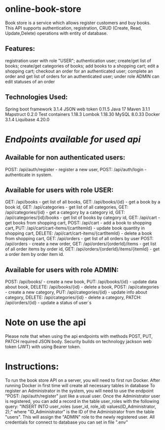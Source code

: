 # **online-book-store**

Book store is a service which allows register customers and buy books. This API supports authentication, registration, CRUD (Create, Read, Update,Delete) operations with entity of database.

## **Features:**

registration user with role "USER";
authentication user;
create/get list of books;
create/get categories of books;
add books to a shopping cart;
edit a shopping cart;
checkout an order for an authenticated user;
complete an order and get list of orders for an authenticated user;
under role ADMIN can edit statuses of an order

## **Technologies Used:**

Spring boot framework 3.1.4
JSON web token 0.11.5
Java 17
Maven 3.1.1
Mapstruct 0.2.0
Test containers 1.18.3
Lombok 1.18.30
MySQL 8.0.33
Docker 3.1.4
Liquibase 4.20.0

# _**Endpoints available for used api**_

## **Available for non authenticated users:**

POST: /api/auth/register - register a new user,
POST: /api/auth/login - authenticate in system.

## **Available for users with role USER:**

GET: /api/books - get list of all books,
GET: /api/books/{id} - get a book by a book id,
GET: /api/categories - get list of all categories,
GET: /api/categories/{id} - get a category by a category id,
GET: /api/categories/{id}/books - get list of books by category id,
GET: /api/cart - get books from shopping cart,
POST: /api/cart - add a book to shopping cart,
PUT: /api/cart/cart-items/{cartItemId} - update book quantity in shopping cart,
DELETE: /api/cart/cart-items/{cartItemId} - delete a book from shopping cart,
GET: /api/orders - get list of all orders by user
POST: /api/orders - create a new order,
GET: /api/orders/{orderId}/items - get list of all order items by order id,
GET: /api/orders/{orderId}/items/{itemId} - get a order item by order item id.

## **Available for users with role ADMIN:**

POST: /api/books/ - create a new book,
PUT: /api/books/{id} - update data about book,
DELETE: /api/books/{id} - delete a book,
POST: /api/categories - create a new category,
PUT: /api/categories/{id} - update info about category,
DELETE: /api/categories/{id} - delete a category,
PATCH: /api/orders/{id} - update a status of user`s 

# **Note on use the api**

Please note that when using the api endpoints with methods POST, PUT, PATCH required JSON body. Security builds on technology jackson web token (JWT) with using Bearer token.

# **Instructions:**

To run the book store API on a server, you will need to first run Docker.
After running Docker in first time will create all necessary tables in database
To register an Administrator in the system, you will need to use the endpoint "POST: /api/auth/register" just like a usual user. Once the Administrator user is registered, you can add a record in the table user_roles with the following query: "INSERT INTO user_roles (user_id, role_id) values(ID_Administrator, 2);" where "ID_Administrator" is the ID of the Administrator from the table "users". This will assign the "ADMIN" role to the newly registered user.
All credentials for connect to database you can set in file ".env"